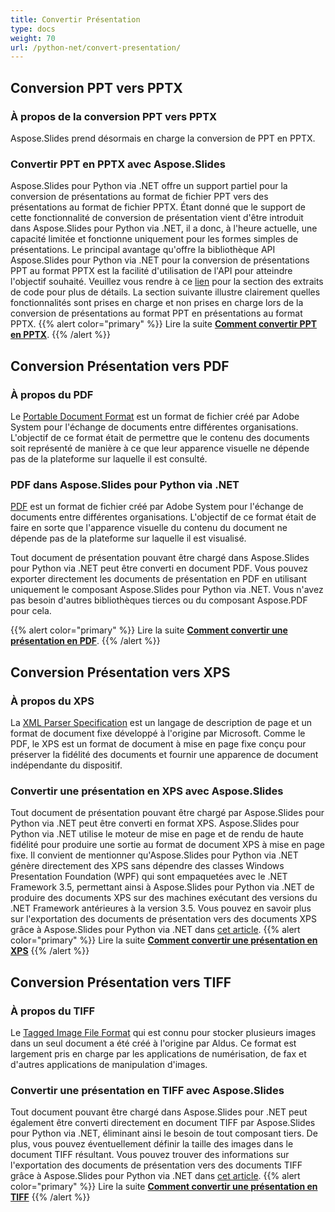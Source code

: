 ```yaml
---
title: Convertir Présentation
type: docs
weight: 70
url: /python-net/convert-presentation/
---
```


## **Conversion PPT vers PPTX**
### **À propos de la conversion PPT vers PPTX**
Aspose.Slides prend désormais en charge la conversion de PPT en PPTX.
### **Convertir PPT en PPTX avec Aspose.Slides**
Aspose.Slides pour Python via .NET offre un support partiel pour la conversion de présentations au format de fichier PPT vers des présentations au format de fichier PPTX. Étant donné que le support de cette fonctionnalité de conversion de présentation vient d'être introduit dans Aspose.Slides pour Python via .NET, il a donc, à l'heure actuelle, une capacité limitée et fonctionne uniquement pour les formes simples de présentations. Le principal avantage qu'offre la bibliothèque API Aspose.Slides pour Python via .NET pour la conversion de présentations PPT au format PPTX est la facilité d'utilisation de l'API pour atteindre l'objectif souhaité. Veuillez vous rendre à ce [lien](/slides/python-net/convert-presentation/) pour la section des extraits de code pour plus de détails. La section suivante illustre clairement quelles fonctionnalités sont prises en charge et non prises en charge lors de la conversion de présentations au format PPT en présentations au format PPTX.
{{% alert color="primary" %}} 
Lire la suite [**Comment convertir PPT en PPTX**](/slides/python-net/convert-ppt-to-pptx/).
{{% /alert %}}
## **Conversion Présentation vers PDF**
### **À propos du PDF**
Le [Portable Document Format](https://en.wikipedia.org/wiki/PDF) est un format de fichier créé par Adobe System pour l'échange de documents entre différentes organisations. L'objectif de ce format était de permettre que le contenu des documents soit représenté de manière à ce que leur apparence visuelle ne dépende pas de la plateforme sur laquelle il est consulté.
### **PDF dans Aspose.Slides pour Python via .NET**
[PDF](https://docs.fileformat.com/pdf/) est un format de fichier créé par Adobe System pour l'échange de documents entre différentes organisations. L'objectif de ce format était de faire en sorte que l'apparence visuelle du contenu du document ne dépende pas de la plateforme sur laquelle il est visualisé.

Tout document de présentation pouvant être chargé dans Aspose.Slides pour Python via .NET peut être converti en document PDF. Vous pouvez exporter directement les documents de présentation en PDF en utilisant uniquement le composant Aspose.Slides pour Python via .NET. Vous n'avez pas besoin d'autres bibliothèques tierces ou du composant Aspose.PDF pour cela.

{{% alert color="primary" %}} 
Lire la suite [**Comment convertir une présentation en PDF**](/slides/python-net/convert-powerpoint-ppt-and-pptx-to-pdf/).
{{% /alert %}}

## **Conversion Présentation vers XPS**
### **À propos du XPS**
La [XML Parser Specification](https://en.wikipedia.org/wiki/Open_XML_Paper_Specification) est un langage de description de page et un format de document fixe développé à l'origine par Microsoft. Comme le PDF, le XPS est un format de document à mise en page fixe conçu pour préserver la fidélité des documents et fournir une apparence de document indépendante du dispositif.
### **Convertir une présentation en XPS avec Aspose.Slides**
Tout document de présentation pouvant être chargé par Aspose.Slides pour Python via .NET peut être converti en format XPS. Aspose.Slides pour Python via .NET utilise le moteur de mise en page et de rendu de haute fidélité pour produire une sortie au format de document XPS à mise en page fixe. Il convient de mentionner qu'Aspose.Slides pour Python via .NET génère directement des XPS sans dépendre des classes Windows Presentation Foundation (WPF) qui sont empaquetées avec le .NET Framework 3.5, permettant ainsi à Aspose.Slides pour Python via .NET de produire des documents XPS sur des machines exécutant des versions du .NET Framework antérieures à la version 3.5. Vous pouvez en savoir plus sur l'exportation des documents de présentation vers des documents XPS grâce à Aspose.Slides pour Python via .NET dans [cet article](/slides/python-net/convert-powerpoint-ppt-and-pptx-to-microsoft-xps-document/).
{{% alert color="primary" %}} 
Lire la suite [**Comment convertir une présentation en XPS**](/slides/python-net/convert-powerpoint-ppt-and-pptx-to-microsoft-xps-document/)
{{% /alert %}}
## **Conversion Présentation vers TIFF**
### **À propos du TIFF**
Le [Tagged Image File Format](https://en.wikipedia.org/wiki/TIFF) qui est connu pour stocker plusieurs images dans un seul document a été créé à l'origine par Aldus. Ce format est largement pris en charge par les applications de numérisation, de fax et d'autres applications de manipulation d'images.
### **Convertir une présentation en TIFF avec Aspose.Slides**
Tout document pouvant être chargé dans Aspose.Slides pour .NET peut également être converti directement en document TIFF par Aspose.Slides pour Python via .NET, éliminant ainsi le besoin de tout composant tiers. De plus, vous pouvez éventuellement définir la taille des images dans le document TIFF résultant. Vous pouvez trouver des informations sur l'exportation des documents de présentation vers des documents TIFF grâce à Aspose.Slides pour Python via .NET dans [cet article](/slides/python-net/convert-powerpoint-ppt-and-pptx-to-tiff/).
{{% alert color="primary" %}} 
Lire la suite [**Comment convertir une présentation en TIFF**](/slides/python-net/convert-powerpoint-to-tiff/)
{{% /alert %}}